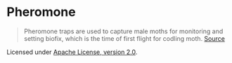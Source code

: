 # Pheromone
> Pheromone traps are used to capture male moths for monitoring and setting biofix, which is the time of first flight for codling moth. [Source](https://en.wikipedia.org/wiki/Codling_moth#Control)

Licensed under [Apache License, version 2.0](https://www.apache.org/licenses/LICENSE-2.0.html).
